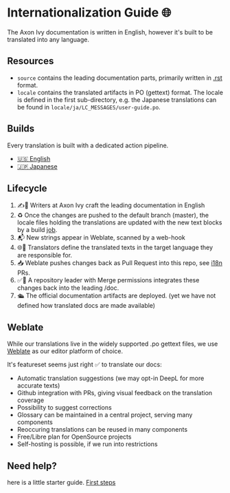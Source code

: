 # Internationalization Guide 🌐️

The Axon Ivy documentation is written in English, 
however it's built to be translated into any language.

## Resources

- `source` contains the leading documentation parts, primarily written in [.rst](guide.md) format.
- `locale` contains the translated artifacts in PO (gettext) format. 
The locale is defined in the first sub-directory, e.g. the Japanese translations can be found in `locale/ja/LC_MESSAGES/user-guide.po`.

## Builds

Every translation is built with a dedicated action pipeline.

- [🇺🇸️ English](../.github/workflows/ci.yml)
- [🇯🇵️ Japanese](../.github/workflows/ja.yml)

## Lifecycle

1. ✍️🙂️ Writers at Axon Ivy craft the leading documentation in English 
2. ♻️ Once the changes are pushed to the default branch (master), 
the locale files holding the translations are updated with the new text blocks by a build [job](../.github/workflows/po.yml).
3. 📬️ New strings appear in Weblate, scanned by a web-hook
4. 🌐️🙂️ Translators define the translated texts in the target language they are responsible for.
5. 📥️ Weblate pushes changes back as Pull Request into this repo, see [i18n](https://github.com/axonivy/doc/pulls?q=is%3Apr+label%3Ai18n) PRs.
6. ✅️🙂️ A repository leader with Merge permissions integrates these changes back into the leading /doc.
7. 🛳️ The official documentation artifacts are deployed. (yet we have not defined how translated docs are made available)

## Weblate

While our translations live in the widely supported .po gettext files,
we use [Weblate](https://hosted.weblate.org/projects/axonivy/doc) as our editor platform of choice.

It's featureset seems just right ✅️ to translate our docs:

- Automatic translation suggestions (we may opt-in DeepL for more accurate texts)
- Github integration with PRs, giving visual feedback on the translation coverage
- Possibility to suggest corrections
- Glossary can be maintained in a central project, serving many components
- Reoccuring translations can be reused in many components
- Free/Libre plan for OpenSource projects
- Self-hosting is possible, if we run into restrictions

## Need help?
here is a little starter guide. [First steps](first_steps.md)
